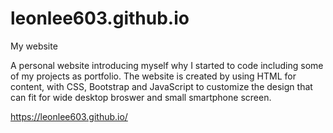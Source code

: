 # leonlee603.github.io
My website

A personal website introducing myself why I started to code including some of my projects as portfolio. 
The website is created by using HTML for content, with CSS, Bootstrap and JavaScript to customize the design 
that can fit for wide desktop broswer and small smartphone screen. 

https://leonlee603.github.io/
